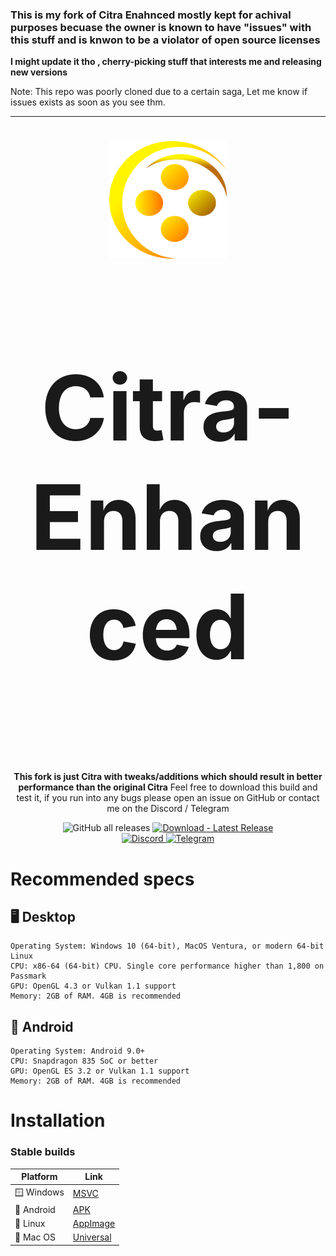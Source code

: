 ### This is my fork of Citra Enahnced mostly kept for achival purposes becuase the owner is known to have "issues" with this stuff and is knwon to be a violator of open source licenses

**I might update it tho , cherry-picking stuff that interests me and releasing new versions** 

Note: This repo was poorly cloned due to a certain saga, Let me know if issues exists as soon as you see thm.

___

<h1 align="center">
  <img src="https://github.com/CitraEnhanced/citra/blob/2fb4b5e4f3f3c7bcb06c1eac97181f845fe72b57/branding/Citra-Enhanced-256.png" alt="citra" width="188"/>
</p>
<p align="center" style="font-size:144px;">
  <strong>Citra-Enhanced</strong>
</h1>

<p align="center">
  <strong>This fork is just Citra with tweaks/additions which should result in better performance than the original Citra</strong>
  </strong>Feel free to download this build and test it, if you run into any bugs please open an issue on GitHub or contact me on the Discord / Telegram</strong>
</p>

<p align="center">
  <img src="https://img.shields.io/github/downloads/CitraEnhanced/citra/total" alt="GitHub all releases"/>
  <a href="https://github.com/kleidis/citra-enhanced/releases/latest">
    <img src="https://img.shields.io/badge/Download-Latest_Release-2ea44f?logo=github&logoColor=white" alt="Download - Latest Release"/>
  </a>
  <br>
  <a href="https://discord.gg/8xjMHWEuf6">
    <img src="https://dcbadge.limes.pink/api/server/8xjMHWEuf6" alt="Discord"/>
  </a>
  <a href="https://t.me/+lTkg6yC6pQAxNzM0">
    <img src="https://patrolavia.github.io/telegram-badge/chat.png" alt="Telegram"/>
  </a>
</p>

# Recommended specs

## 🖥️ Desktop

```
Operating System: Windows 10 (64-bit), MacOS Ventura, or modern 64-bit Linux
CPU: x86-64 (64-bit) CPU. Single core performance higher than 1,800 on Passmark
GPU: OpenGL 4.3 or Vulkan 1.1 support
Memory: 2GB of RAM. 4GB is recommended
```

## 📱 Android

```
Operating System: Android 9.0+
CPU: Snapdragon 835 SoC or better
GPU: OpenGL ES 3.2 or Vulkan 1.1 support
Memory: 2GB of RAM. 4GB is recommended
```

# Installation

### Stable builds

|Platform|Link|
|--------|--------|
| 🪟 Windows|[MSVC](https://github.com/kleidis/citra-enhanced/releases/latest/download/windows-msvc.zip)|
| 📱 Android|[APK](https://github.com/kleidis/citra-enhanced/releases/latest/download/Android-APK.zip)|
| 🐧 Linux|[AppImage](https://github.com/kleidis/citra-enhanced/releases/latest/download/linux-appimage.zip)|
| 🍎 Mac OS|[Universal](https://github.com/kleidis/citra-enhanced/releases/latest/download/macos-universal.zip)|
